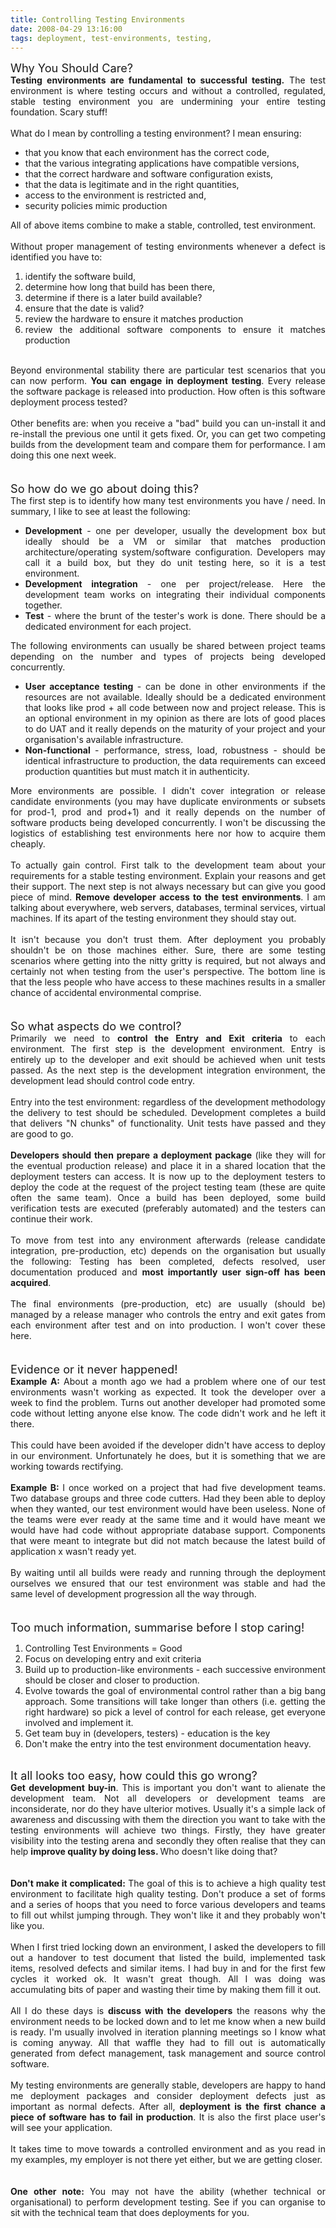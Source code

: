 ```yaml
---
title: Controlling Testing Environments
date: 2008-04-29 13:16:00
tags: deployment, test-environments, testing, 
---
```

<div style="text-align: justify;"><span style="font-weight: bold;"></span><span style="font-size:130%;">Why You Should Care?</span><br /><span style="font-weight: bold;">Testing environments are fundamental to successful testing.</span> The test environment is where testing occurs and without a controlled, regulated, stable testing environment you are undermining your entire testing foundation. Scary stuff!<br /><br />What do I mean by controlling a testing environment? I mean ensuring:<br /></div><ul style="text-align: justify;"><li>that you know that each environment has the correct code,</li><li>that the various integrating applications have compatible versions,</li><li>that the correct hardware and software configuration exists,</li><li>that the data is legitimate and in the right quantities, </li><li>access to the environment is restricted and,</li><li>security policies mimic production</li></ul><div style="text-align: justify;">All of above items combine to make a stable, controlled, test environment.<br /><br />Without proper management of testing environments whenever a defect is identified you have to:<br /></div><ol style="text-align: justify;"><li>identify the software build, </li><li>determine how long that build has been there, </li><li>determine if there is a later build available? </li><li>ensure that the date is valid?</li><li>review the hardware to ensure it matches production</li><li>review the additional software components to ensure it matches production</li></ol><div style="text-align: justify;"><br />Beyond environmental stability there are particular test scenarios that you can now perform. <span style="font-weight: bold;">You can engage in deployment testing</span>. Every release the software package is released into production. How often is this software deployment process tested?<br /><br />Other benefits are: when you receive a "bad" build you can un-install it and re-install the previous one until it gets fixed. Or, you can get two competing builds from the development team and compare them for performance. I am doing this one next week.<br /><br /><br /><span style="font-size:130%;">So how do we go about doing this?</span><br />The first step is to identify how many test environments you have / need. In summary, I like to see at least     the following:<br /></div><ul style="text-align: justify;"><li><span style="font-weight: bold;">Development</span> - one per developer, usually the development box but ideally should be a VM or similar that matches production architecture/operating system/software configuration. Developers may call it a build box, but they do unit testing here, so it is a test environment. </li><li><span style="font-weight: bold;">Development integration</span> - one per project/release. Here the development team works on integrating their individual components together. </li><li><span style="font-weight: bold;">Test</span> - where the brunt of the tester's work is done. There should be a dedicated environment for each project.</li></ul><div style="text-align: justify;">The following environments can usually be shared between project teams depending on the number and types of projects being developed concurrently.</div><ul style="text-align: justify;"><li><span style="font-weight: bold;">User acceptance testing </span>- can be done in other environments if the resources are not available. Ideally should be a dedicated environment that looks like prod + all code between now and project release. This is an optional environment in my opinion as there are lots of good places to do UAT and it really depends on the maturity of your project and your organisation's available infrastructure.</li><li><span style="font-weight: bold;">Non-functional </span>- performance, stress, load, robustness - should be identical infrastructure to production, the data requirements can exceed production quantities but must match it in authenticity. </li></ul><div style="text-align: justify;">More environments are possible. I didn't cover integration or release candidate environments (you may have duplicate environments or subsets for prod-1, prod and prod+1) and it really depends on the number of software products being developed concurrently. I won't be discussing the logistics of establishing test environments here nor how to acquire them cheaply.<br /><br />To actually gain control. First talk to the development team about your requirements for a stable testing environment. Explain your reasons and get their support. The next step is not always necessary but can give you good piece of mind. <span style="font-weight: bold;">Remove developer access to the test environments</span>. I am talking about everywhere, web servers, databases, terminal services, virtual machines. If its apart of the testing environment they should stay out.<br /><br />It isn't because you don't trust them. After deployment you probably shouldn't be on those machines either. Sure, there are some testing scenarios where getting into the nitty gritty is required, but not always and certainly not when testing from the user's perspective. The bottom line is that the less people who have access to these machines results in a smaller chance of accidental environmental comprise.<br /><br /><br /><span style="font-size:130%;">So what aspects do we control?</span><br />Primarily we need to <span style="font-weight: bold;">control the Entry and Exit criteria</span> to each environment. The first step is the development environment. Entry is entirely up to the developer and exit should be achieved when unit tests passed. As the next step is the development integration environment, the development lead should control code entry.<br /><br />Entry into the test environment: regardless of the development methodology the delivery to test should be scheduled. Development completes a build that delivers "N chunks" of functionality. Unit tests have passed and they are good to go.<br /><br /><span style="font-weight: bold;">Developers should then prepare a deployment package</span> (like they will for the eventual production release) and place it in a shared location that the deployment testers can access. It is now up to the deployment testers to deploy the code at the request of the project testing team (these are quite often the same team). Once a build has been deployed, some build verification tests are executed (preferably automated) and the testers can continue their work.<br /><br />To move from test into any environment afterwards (release candidate integration, pre-production, etc) depends on the organisation but usually the following: Testing has been completed, defects resolved, user documentation produced and <span style="font-weight: bold;">most importantly user sign-off has been acquired</span>.<br /><br />The final environments (pre-production, etc) are usually (should be) managed by a release manager who controls the entry and exit gates from each environment after test and on into production. I won't cover these here.<br /><br /><br /><span style="font-size:130%;">Evidence or it never happened! </span><br /><span style="font-weight: bold;">Example A:</span> About a month ago we had a problem where one of our test environments wasn't working as expected. It took the developer over a week to find the problem. Turns out another developer had promoted some code without letting anyone else know. The code didn't work and he left it there.<br /><br />This could have been avoided if the developer didn't have access to deploy in our environment. Unfortunately he does, but it is something that we are working towards rectifying.<br /><br /><span style="font-weight: bold;">Example B: </span>I once worked on a project that had five development teams. Two database groups and three code cutters. Had they been able to deploy when they wanted, our test environment would have been useless. None of the teams were ever ready at the same time and it would have meant we would have had code without appropriate database support. Components that were meant to integrate but did not match because the latest build of application x wasn't ready yet.<br /><br />By waiting until all builds were ready and running through the deployment ourselves we ensured that our test environment was stable and had the same level of development progression all the way through.<br /><span style="font-weight: bold;"></span><br /><br /><span style="font-size:130%;">Too much information, summarise before I stop caring!</span><br /></div><ol style="text-align: justify;"><li>Controlling Test Environments = Good</li><li>Focus on developing entry and exit criteria</li><li>Build up to production-like environments - each successive environment should be closer and closer to production.</li><li>Evolve towards the goal of environmental control rather than a big bang approach. Some transitions will take longer than others (i.e. getting the right hardware) so pick a level of control for each release, get everyone involved and implement it.</li><li>Get team buy in (developers, testers) - education is the key</li><li>Don't make the entry into the test environment documentation heavy.</li></ol><div style="text-align: justify;"><br /><span style="font-size:130%;">It all looks too easy, how could this go wrong?</span><br /><span style="font-weight: bold;">Get development buy-in</span>. This is important you don't want to alienate the development team. Not all developers or development teams are inconsiderate, nor do they have ulterior motives. Usually it's a simple lack of awareness and discussing with them the direction you want to take with the testing environments will achieve two things. Firstly, they have greater visibility into the testing arena and secondly they often realise that they can help <span style="font-weight: bold;">improve quality by doing less. </span>Who doesn't like doing that?<br /><br /><br /><span style="font-weight: bold;">Don't make it complicated:</span> The goal of this is to achieve a high quality test environment to facilitate high quality testing. Don't produce a set of forms and a series of hoops that you need to force various developers and teams to fill out whilst jumping through. They won't like it and they probably won't like you.<br /><br />When I first tried locking down an environment, I asked the developers to fill out a handover to test document that listed the build, implemented task items, resolved defects and similar items. I had buy in and for the first few cycles it worked ok. It wasn't great though. All I was doing was accumulating bits of paper and wasting their time by making them fill it out.<br /><br />All I do these days is <span style="font-weight: bold;">discuss with the developers</span> the reasons why the environment needs to be locked down and to let me know when a new build is ready. I'm usually involved in iteration planning meetings so I know what is coming anyway. All that waffle they had to fill out is automatically generated from defect management, task management and source control software.<br /><br />My testing environments are generally stable, developers are happy to hand me deployment packages and consider deployment defects just as important as normal defects. After all, <span style="font-weight: bold;">deployment is the first chance a piece of software has to fail in production</span>. It is also the first place user's will see your application.<br /><br />It takes time to move towards a controlled environment and as you read in my examples, my employer is not there yet either, but we are getting closer.<br /><br /><br /><span style="font-weight: bold;">One other note: </span>You may not have the ability (whether technical or organisational) to perform development testing. See if you can organise to sit with the technical team that does deployments for you.<br /></div>